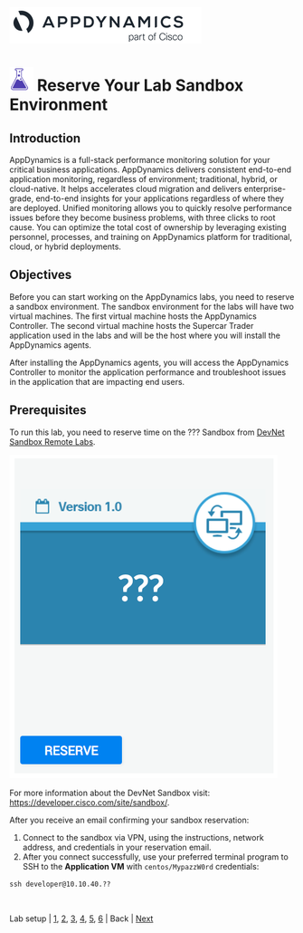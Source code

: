 ![APPD LOGO](./assets/images/appd-logo.png)

![Lab Icon](./assets/images/lab-setup-icon.png) Reserve Your Lab Sandbox Environment
=========================================================================

## Introduction

AppDynamics is a full-stack performance monitoring solution for your critical business applications. AppDynamics delivers consistent end-to-end application monitoring, regardless of environment; traditional, hybrid, or cloud-native. It helps accelerates cloud migration and delivers enterprise-grade, end-to-end insights for your applications regardless of where they are deployed. Unified monitoring allows you to quickly resolve performance issues before they become business problems, with three clicks to root cause. You can optimize the total cost of ownership by leveraging existing personnel, processes, and training on AppDynamics platform for traditional, cloud, or hybrid deployments.

## Objectives

Before you can start working on the AppDynamics labs, you need to reserve a sandbox environment.  The sandbox environment for the labs will have two virtual machines.  The first virtual machine hosts the AppDynamics Controller.  The second virtual machine hosts the Supercar Trader application used in the labs and will be the host where you will install the AppDynamics agents.

After installing the AppDynamics agents, you will access the AppDynamics Controller to monitor the application performance and troubleshoot issues in the application that are impacting end users.

## Prerequisites

To run this lab, you need to reserve time on the ??? Sandbox from
[DevNet Sandbox Remote Labs](https://devnetsandbox.cisco.com/???).

![Lab Setup 00](./assets/images/lab-setup-00.png)

For more information about the DevNet Sandbox visit: https://developer.cisco.com/site/sandbox/.

After you receive an email confirming your sandbox reservation:

1. Connect to the sandbox via VPN, using the instructions, network address, and credentials in your reservation email.
2. After you connect successfully, use your preferred terminal program to SSH to the **Application VM** with ```centos/MypazzW0rd``` credentials:

```
ssh developer@10.10.40.??
```

<br>

Lab setup | [1](lab-exercise-01.md), [2](lab-exercise-02.md), [3](lab-exercise-03.md), [4](lab-exercise-04.md), [5](lab-exercise-05.md), [6](lab-exercise-06.md) | Back | [Next](lab-exercise-01.md)
